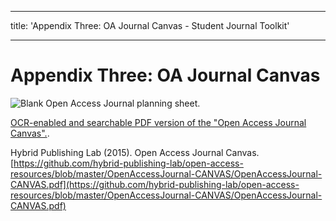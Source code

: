 - - -
title: 'Appendix Three: OA Journal Canvas - Student Journal Toolkit'
- - -

# Appendix Three: OA Journal Canvas

![Blank Open Access Journal planning sheet.](./assets/app-3-oa-canvas.png)

[OCR-enabled and searchable PDF version of the "Open Access Journal Canvas".](https://raw.githubusercontent.com/hybrid-publishing-lab/open-access-resources/master/OpenAccessJournal-CANVAS/OpenAccessJournal-CANVAS.pdf).

Hybrid Publishing Lab (2015). Open Access Journal Canvas. [https://github.com/hybrid-publishing-lab/open-access-resources/blob/master/OpenAccessJournal-CANVAS/OpenAccessJournal-CANVAS.pdf](https://github.com/hybrid-publishing-lab/open-access-resources/blob/master/OpenAccessJournal-CANVAS/OpenAccessJournal-CANVAS.pdf)
